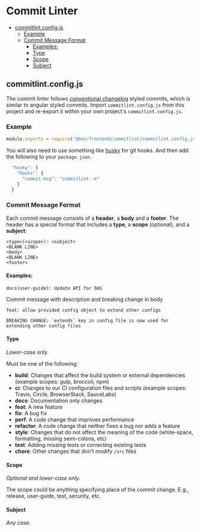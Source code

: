 # Commit Linter

<!-- START doctoc generated TOC please keep comment here to allow auto update -->
<!-- DON'T EDIT THIS SECTION, INSTEAD RE-RUN doctoc TO UPDATE -->

- [commitlint.config.js](#commitlintconfigjs)
  - [Example](#example)
  - [Commit Message Format](#commit-message-format)
    - [Examples:](#examples)
    - [Type](#type)
    - [Scope](#scope)
    - [Subject](#subject)

<!-- END doctoc generated TOC please keep comment here to allow auto update -->

## commitlint.config.js

The commit linter follows [conventional changelog](https://github.com/marionebl/commitlint/tree/master/%40commitlint/config-conventional) styled commits, which is similar to angular styled commits. Import `commitlint.config.js` from this project and re-export it within your own project's `commitlint.config.js`.

### Example

```js
module.exports = require('@box/frontend/commitlint/commitlint.config.js');
```

You will also need to use something like [husky](https://github.com/typicode/husky) for git hooks. And then add the following to your `package.json`.

```js
  "husky": {
    "hooks": {
      "commit-msg": "commitlint -e"
    }
  }
```

### Commit Message Format

Each commit message consists of a **header**, a **body** and a **footer**. The header has a special
format that includes a **type**, a **scope** (optional), and a **subject**:

```
<type>(<scope>): <subject>
<BLANK LINE>
<body>
<BLANK LINE>
<footer>
```

#### Examples:

```
docs(user-guide): Update API for OAS
```

Commit message with description and breaking change in body

```
feat: allow provided config object to extend other configs

BREAKING CHANGE: `extends` key in config file is now used for extending other config files
```

#### Type

_Lower-case only._

Must be one of the following:

- **build**: Changes that affect the build system or external dependencies (example scopes: gulp, broccoli, npm)
- **ci**: Changes to our CI configuration files and scripts (example scopes: Travis, Circle, BrowserStack, SauceLabs)
- **docs**: Documentation only changes
- **feat**: A new feature
- **fix**: A bug fix
- **perf**: A code change that improves performance
- **refactor**: A code change that neither fixes a bug nor adds a feature
- **style**: Changes that do not affect the meaning of the code (white-space, formatting, missing semi-colons, etc)
- **test**: Adding missing tests or correcting existing tests
- **chore**: Other changes that don't modify `/src` files

#### Scope

_Optional and lower-case only._

The scope could be anything specifying place of the commit change. E.g., release, user-guide, test, security, etc.

#### Subject

_Any case._
